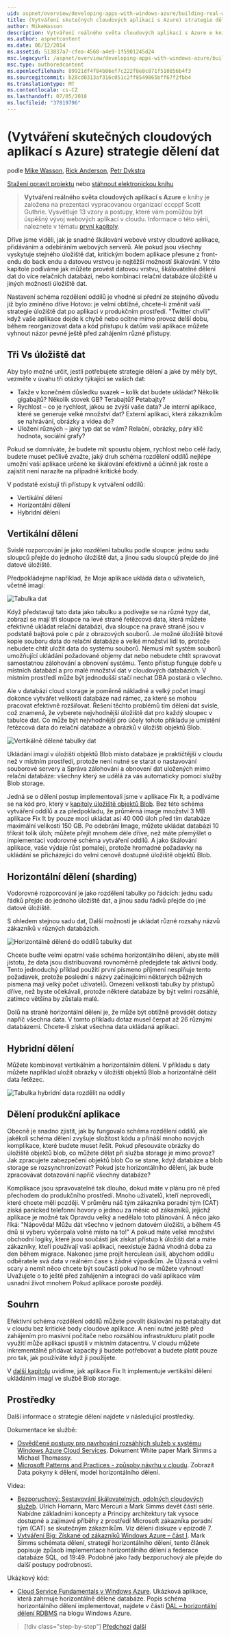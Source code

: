 ```yaml
---
uid: aspnet/overview/developing-apps-with-windows-azure/building-real-world-cloud-apps-with-windows-azure/data-partitioning-strategies
title: (Vytváření skutečných cloudových aplikací s Azure) strategie dělení dat | Dokumentace Microsoftu
author: MikeWasson
description: Vytváření reálného světa cloudových aplikací s Azure e kniha je založená na prezentaci vypracovanou organizací cccppf Scott Guthrie. Vysvětluje 13 vzory a postupy, které se dají mu...
ms.author: aspnetcontent
ms.date: 06/12/2014
ms.assetid: 513837a7-cfea-4568-a4e9-1f5901245d24
msc.legacyurl: /aspnet/overview/developing-apps-with-windows-azure/building-real-world-cloud-apps-with-windows-azure/data-partitioning-strategies
msc.type: authoredcontent
ms.openlocfilehash: 89921df4f84b86ef7c222f8e8c871f510856b4f3
ms.sourcegitcommit: b28cd0313af316c051c2ff8549865bff67f2fbb4
ms.translationtype: MT
ms.contentlocale: cs-CZ
ms.lasthandoff: 07/05/2018
ms.locfileid: "37819796"
---
```

<a name="data-partitioning-strategies-building-real-world-cloud-apps-with-azure"></a>(Vytváření skutečných cloudových aplikací s Azure) strategie dělení dat
====================
podle [Mike Wasson](https://github.com/MikeWasson), [Rick Anderson](https://github.com/Rick-Anderson), [Petr Dykstra](https://github.com/tdykstra)

[Stažení opravit projektu](http://code.msdn.microsoft.com/Fix-It-app-for-Building-cdd80df4) nebo [stáhnout elektronickou knihu](http://blogs.msdn.com/b/microsoft_press/archive/2014/07/23/free-ebook-building-cloud-apps-with-microsoft-azure.aspx)

> **Vytváření reálného světa cloudových aplikací s Azure** e knihy je založena na prezentaci vypracovanou organizací cccppf Scott Guthrie. Vysvětluje 13 vzory a postupy, které vám pomůžou být úspěšný vývoj webových aplikací v cloudu. Informace o této sérii, naleznete v tématu [první kapitoly](introduction.md).


Dříve jsme viděli, jak je snadné škálování webové vrstvy cloudové aplikace, přidáváním a odebíráním webových serverů. Ale pokud jsou všechny vyskytuje stejného úložiště dat, kritickým bodem aplikace přesune z front-endu do back endu a datovou vrstvou je nejtěžší možností škálování. V této kapitole podíváme jak můžete provést datovou vrstvu, škálovatelné dělení dat do více relačních databází, nebo kombinací relační databáze úložiště u jiných možností úložiště dat.

Nastavení schéma rozdělení oddílů je vhodné si přední ze stejného důvodu již bylo zmíněno dříve Hotovo: je velmi obtížné, chcete-li změnit vaší strategie úložiště dat po aplikaci v produkčním prostředí. "Twitter chvíli" když vaše aplikace dojde k chybě nebo ocitne mimo provoz delší dobu, během reorganizovat data a kód přístupu k datům vaší aplikace můžete vyhnout názor pevné ještě před zahájením různé přístupy.

## <a name="the-three-vs-of-data-storage"></a>Tři Vs úložiště dat

Aby bylo možné určit, jestli potřebujete strategie dělení a jaké by měly být, vezměte v úvahu tři otázky týkající se vašich dat:

- Takže v konečném důsledku svazek – kolik dat budete ukládat? Několik gigabajtů? Několik stovek GB? Terabajtů? Petabajty?
- Rychlost – co je rychlost, jakou se zvýší vaše data? Je interní aplikace, které se generuje velké množství dat? Externí aplikaci, která zákazníkům se nahrávání, obrázky a videa do?
- Uložení různých – jaký typ dat se vám? Relační, obrázky, páry klíč hodnota, sociální grafy?

Pokud se domníváte, že budete mít spoustu objem, rychlost nebo celé řady, budete muset pečlivě zvažte, jaký druh schéma rozdělení oddílů nejlépe umožní vaší aplikace určené ke škálování efektivně a účinně jak roste a zajistit není narazíte na případné kritické body.

V podstatě existují tři přístupy k vytváření oddílů:

- Vertikální dělení
- Horizontální dělení
- Hybridní dělení

## <a name="vertical-partitioning"></a>Vertikální dělení

Svislé rozporcování je jako rozdělení tabulku podle sloupce: jednu sadu sloupců přejde do jednoho úložiště dat, a jinou sadu sloupců přejde do jiné datové úložiště.

Předpokládejme například, že Moje aplikace ukládá data o uživatelích, včetně imagí:

![Tabulka dat](data-partitioning-strategies/_static/image1.png)

Když představují tato data jako tabulku a podívejte se na různé typy dat, zobrazí se mají tři sloupce na levé straně řetězcová data, která můžete efektivně ukládat relační databázi, dva sloupce na pravé straně jsou v podstatě bajtová pole c pár z obrazových souborů. Je možné úložiště bitové kopie souboru data do relační databáze a velké množství lidí to, protože nebudete chtít uložit data do systému souborů. Nemusí mít systém souborů umožňující ukládání požadované objemy dat nebo nebudete chtít spravovat samostatnou zálohování a obnovení systému. Tento přístup funguje dobře u místních databází a pro malé množství dat v cloudových databázích. V místním prostředí může být jednodušší stačí nechat DBA postará o všechno.

Ale v databázi cloud storage je poměrně nákladné a velký počet imagí dokonce vytvářet velikosti databáze nad rámec, za které se mohou pracovat efektivně rozšiřovat. Řešení těchto problémů tím dělení dat svisle, což znamená, že vyberete nejvhodnější úložiště dat pro každý sloupec v tabulce dat. Co může být nejvhodnější pro účely tohoto příkladu je umístění řetězcová data do relační databáze a obrázků v úložišti objektů Blob.

![Vertikálně dělené tabulky dat](data-partitioning-strategies/_static/image2.png)

Ukládání imagí v úložišti objektů Blob místo databáze je praktičtější v cloudu než v místním prostředí, protože není nutné se starat o nastavování souborové servery a Správa zálohování a obnovení dat uložených mimo relační databáze: všechny který se udělá za vás automaticky pomocí služby Blob storage.

Jedná se o dělení postup implementovali jsme v aplikace Fix It, a podíváme se na kód pro, který v [kapitoly úložiště objektů Blob](unstructured-blob-storage.md). Bez této schéma vytváření oddílů a za předpokladu, že průměrná image množství 3 MB aplikace Fix It by pouze moci ukládat asi 40 000 úloh před tím databáze maximální velikosti 150 GB. Po odebrání Image, můžete ukládat databázi 10 třikrát tolik úloh; můžete přejít mnohem déle dříve, než máte přemýšlet o implementaci vodorovné schéma vytváření oddílů. A jako škálování aplikace, vaše výdaje růst pomaleji, protože hromadné požadavky na ukládání se přicházející do velmi cenově dostupné úložiště objektů Blob.

## <a name="horizontal-partitioning-sharding"></a>Horizontální dělení (sharding)

Vodorovné rozporcování je jako rozdělení tabulky po řádcích: jednu sadu řádků přejde do jednoho úložiště dat, a jinou sadu řádků přejde do jiné datové úložiště.

S ohledem stejnou sadu dat, Další možností je ukládat různé rozsahy názvů zákazníků v různých databázích.

![Horizontálně dělené do oddílů tabulky dat](data-partitioning-strategies/_static/image3.png)

Chcete buďte velmi opatrní vaše schéma horizontálního dělení, abyste měli jistotu, že data jsou distribuovaná rovnoměrně předejdete tak aktivní body. Tento jednoduchý příklad použití první písmeno příjmení nesplňuje tento požadavek, protože poslední s názvy začínajícími některých běžných písmena mají velký počet uživatelů. Omezení velikosti tabulky by přístupů dříve, než byste očekávali, protože některé databáze by být velmi rozsáhlé, zatímco většina by zůstala malé.

Dolů na straně horizontální dělení je, že může být obtížně provádět dotazy napříč všechna data. V tomto příkladu dotaz musel čerpat až 26 různými databázemi. Chcete-li získat všechna data ukládaná aplikaci.

## <a name="hybrid-partitioning"></a>Hybridní dělení

Můžete kombinovat vertikálním a horizontálním dělení. V příkladu s daty můžete například uložit obrázky v úložišti objektů Blob a horizontálně dělit data řetězec.

![Tabulka hybridní data rozdělit na oddíly](data-partitioning-strategies/_static/image4.png)

## <a name="partitioning-a-production-application"></a>Dělení produkční aplikace

Obecně je snadno zjistit, jak by fungovalo schéma rozdělení oddílů, ale jakékoli schéma dělení zvyšuje složitost kódu a přináší mnoho nových komplikace, které budete muset řešit. Pokud přesouváte obrázky do úložiště objektů blob, co můžete dělat při služba storage je mimo provoz? Jak zpracujete zabezpečení objektů blob Co se stane, když databáze a blob storage se rozsynchronizovat? Pokud jste horizontálního dělení, jak bude zpracovávat dotazování napříč všechny databáze?

Komplikace jsou spravovatelné tak dlouho, dokud máte v plánu pro ně před přechodem do produkčního prostředí. Mnoho uživatelů, kteří neprovedli, které chcete měli později. V průměru náš tým zákazníka poradní tým (CAT) získá panicked telefonní hovory o jednou za měsíc od zákazníků, jejichž aplikace je možné tak Opravdu velký a nedělalo toto plánování. A něco jako říká: "Nápověda! Můžu dát všechno v jednom datovém úložišti, a během 45 dnů si vyberu vyčerpala volné místo na to!" A pokud máte velké množství obchodní logiky, které jsou součástí jak získat přístup k úložišti dat a máte zákazníky, kteří používají vaši aplikaci, neexistuje žádná vhodná doba za den během migrace. Nakonec jsme projít herculean úsilí, abychom oddílu odběratele svá data v reálném čase s žádné výpadkům. Je Úžasná a velmi scary a nemít něco chcete být součástí pokud ho se můžete vyhnout! Uvažujete o to ještě před zahájením a integraci do vaší aplikace vám usnadní život mnohem Pokud aplikace poroste později.

## <a name="summary"></a>Souhrn

Efektivní schéma rozdělení oddílů můžete povolit škálování na petabajty dat v cloudu bez kritické body cloudové aplikace. A není nutné ještě před zahájením pro masivní počítače nebo rozsáhlou infrastrukturu platit podle využití může aplikaci spustili v místním datacentru. V cloudu můžete inkrementálně přidávat kapacity ji budete potřebovat a budete platit pouze pro tak, jak používáte když ji použijete.

V [další kapitolu](unstructured-blob-storage.md) uvidíme, jak aplikace Fix It implementuje vertikální dělení ukládáním imagí ve službě Blob storage.

## <a name="resources"></a>Prostředky

Další informace o strategie dělení najdete v následující prostředky.

Dokumentace ke službě:

- [Osvědčené postupy pro navrhování rozsáhlých služeb v systému Windows Azure Cloud Services](https://msdn.microsoft.com/library/windowsazure/jj717232.aspx). Dokument White paper Mark Simms a Michael Thomassy.
- [Microsoft Patterns and Practices - způsoby návrhu v cloudu](https://msdn.microsoft.com/library/dn568099.aspx). Zobrazit Data pokyny k dělení, model horizontálního dělení.

Videa:

- [Bezporuchový: Sestavování škálovatelných, odolných cloudových služeb](https://channel9.msdn.com/Series/FailSafe). Ulrich Homann, Marc Mercuri a Mark Simms devět částí série. Nabídne základními koncepty a Principy architektury tak vysoce dostupné a zajímavé příběhy z prostředí Microsoft zákazníka poradní tým (CAT) se skutečným zákazníkům. Viz dělení diskuze v epizodě 7.
- [Vytváření Big: Získané od zákazníků Windows Azure – část I](https://channel9.msdn.com/Events/Build/2012/3-029). Mark Simms schémata dělení, strategií horizontálního dělení, tento článek popisuje způsob implementace horizontálního dělení a federace databáze SQL, od 19:49. Podobně jako řady bezporuchový ale přejde do další postupy podrobnosti.

Ukázkový kód:

- [Cloud Service Fundamentals v Windows Azure](https://code.msdn.microsoft.com/Cloud-Service-Fundamentals-4ca72649). Ukázková aplikace, která zahrnuje horizontálně dělené databáze. Popis schéma horizontálního dělení implementovat, najdete v části [DAL – horizontální dělení RDBMS](https://blogs.msdn.com/b/windowsazure/archive/2013/09/05/dal-sharding-of-rdbms.aspx) na blogu Windows Azure.

> [!div class="step-by-step"]
> [Předchozí](data-storage-options.md)
> [další](unstructured-blob-storage.md)
